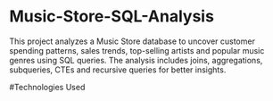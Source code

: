 # Music-Store-SQL-Analysis
This project analyzes a Music Store database to uncover customer spending patterns, sales trends, top-selling artists and popular music genres using SQL queries.
The analysis includes joins, aggregations, subqueries, CTEs and recursive queries for better insights.

#Technologies Used

